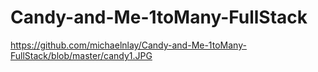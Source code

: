 # Candy-and-Me-1toMany-FullStack

https://github.com/michaelnlay/Candy-and-Me-1toMany-FullStack/blob/master/candy1.JPG
